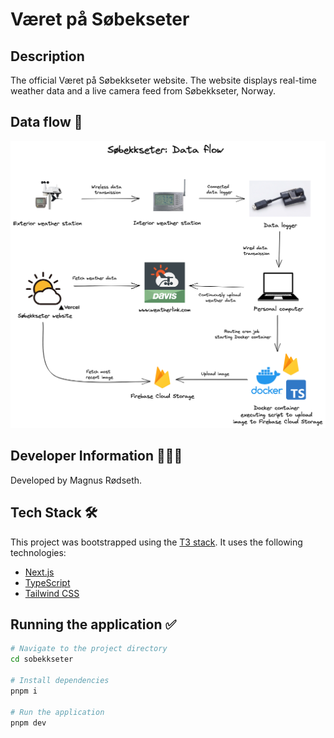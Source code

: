 # Været på Søbekseter

## Description

The official Været på Søbekkseter website. The website displays real-time weather data and a live camera feed from Søbekkseter, Norway.

## Data flow 📝

![Data flow](./static/data-flow.png)

## Developer Information 🙋🏼‍♂️

Developed by Magnus Rødseth.

## Tech Stack 🛠

This project was bootstrapped using the [T3 stack](https://create.t3.gg/). It uses the following technologies:

- [Next.js](https://nextjs.org/)
- [TypeScript](https://www.typescriptlang.org/)
- [Tailwind CSS](https://tailwindcss.com/)

## Running the application ✅

```sh
# Navigate to the project directory
cd sobekkseter

# Install dependencies
pnpm i

# Run the application
pnpm dev
```
